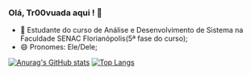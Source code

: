 ### Olá, Tr00vuada aqui ! 👋

- 🌱 Estudante do curso de Análise e Desenvolvimento de Sistema na Faculdade SENAC Florianópolis(5ª fase do curso);
- 😄 Pronomes: Ele/Dele;

[![Anurag's GitHub stats](https://github-readme-stats.vercel.app/api?username=Tr00vuada&show_icons=true&theme=highcontrast)](https://github.com/anuraghazra/github-readme-stats)
[![Top Langs](https://github-readme-stats.vercel.app/api/top-langs/?username=Tr00vuada&theme=highcontrast)](https://github.com/anuraghazra/github-readme-stats)

